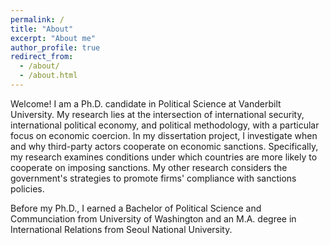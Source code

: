 ```yaml
---
permalink: /
title: "About"
excerpt: "About me"
author_profile: true
redirect_from: 
  - /about/
  - /about.html
---
```


Welcome! I am a Ph.D. candidate in Political Science at Vanderbilt University. My research lies at the intersection of international security, international political economy, and political methodology, with a particular focus on economic coercion. In my dissertation project, I investigate when and why third-party actors cooperate on economic sanctions. Specifically, my research examines conditions under which countries are more likely to cooperate on imposing sanctions. My other research considers the government's strategies to promote firms' compliance with sanctions policies.


Before my Ph.D., I earned a Bachelor of Political Science and Communciation from University of Washington and an M.A. degree in International Relations from Seoul National University.

